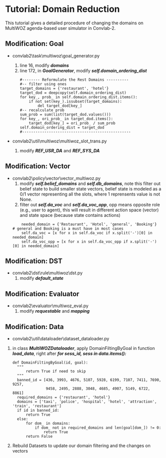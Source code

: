 # Tutorial: Domain Reduction 
This tutorial gives a detailed procedure of changing the domains on MultiWOZ agenda-based user simulator in Convlab-2.


## Modification: Goal 
  - convlab2\task\multiwoz\goal_generator.py
    1. line 16, modify ***domains*** 
    2. line 172, in ***GoalGenerator***, modify ***self.domain_ordering_dist***
       ```
       #-------- Reformulate the Rest Domains ----------
       #-- filter using ones
       target_domains = {'restaurant', 'hotel'}
       target_dod = deepcopy(self.domain_ordering_dist)
       for key_, prob_ in self.domain_ordering_dist.items():
           if not set(key_).issubset(target_domains):
               del target_dod[key_]
       #-- recalculate prob
       sum_prob = sum(list(target_dod.values()))
       for key_, ori_prob_ in target_dod.items():
           target_dod[key_] = ori_prob_ / sum_prob
       self.domain_ordering_dist = target_dod
       #-------------------------------------------------
       ```
       
  - convlab2\util\multiwoz\multiwoz_slot_trans.py
    1. modify ***REF_USR_DA*** and ***REF_SYS_DA***


## Modification: Vector
  - convlab2\policy\vector\vector_multiwoz.py
    1. modify ***self.belief_domains*** and ***self.db_domains***, note this filter out belief state to build smaller state vectors,
    belief state is modeled as a 0/1 vector representing all the slots, where 1 reprensents value is not None.
    2. filter out ***self.da_voc*** and ***self.da_voc_opp***, opp means opposite role (e.g., user to agent), 
    this will result in different action space (vector) and state space (because state contains actions)
    ```
        needed_domain = {'Restaurant', 'Hotel', 'general', 'Booking'}  # general and Booking is a must have in most cases
        self.da_voc = [x for x in self.da_voc if x.split('-')[0] in needed_domain]
        self.da_voc_opp = [x for x in self.da_voc_opp if x.split('-')[0] in needed_domain]
    ```

## Modification: DST
  - convlab2\dst\rule\multiwoz\dst.py
    1. modify ***default_state***


## Modification: Evaluator
  - convlab2\evaluator\multiwoz_eval.py
    1. modify ***requestable*** and ***mapping***


## Modification: Data
  - convlab2\util\dataloader\dataset_dataloader.py
  1. in class ***MultiWOZDataloader***, apply DomainFiltingByGoal in function ***load_data***, right after ***for sess_id, sess in data.items():***
      ```
      def DomainFiltingByGoal(id, goal):
        """
            return True if need to skip
        """
        banned_id = [436, 3993, 4676, 5107, 5928, 6199, 7107, 7411, 7690, 9257,
                     9458, 2495, 2888, 3048, 4685, 4907, 5149, 6722, 8861]
        required_domains = {'restaurant', 'hotel'}
        domains = ['taxi', 'police', 'hospital', 'hotel', 'attraction', 'train', 'restaurant']
        if id in banned_id:
            return True
        else:
            for dom_ in domains:
                if dom_ not in required_domains and len(goal[dom_]) != 0:
                    return True
            return False
      ```
  2. Rebuild Datasets to update our domain filtering and the changes on vectors
